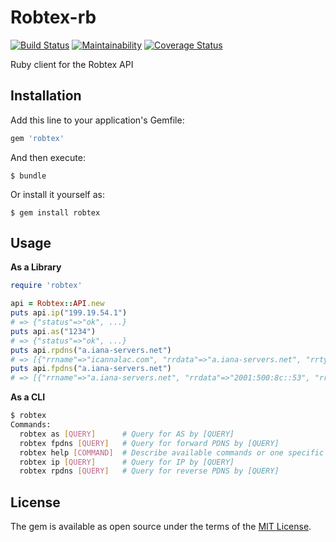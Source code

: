 # Robtex-rb

[![Build Status](https://travis-ci.org/ninoseki/robtex-rb.svg?branch=master)](https://travis-ci.org/ninoseki/robtex-rb)
[![Maintainability](https://api.codeclimate.com/v1/badges/b5bba652a09c7ef1aa57/maintainability)](https://codeclimate.com/github/ninoseki/robtex-rb/maintainability)
[![Coverage Status](https://coveralls.io/repos/github/ninoseki/robtex-rb/badge.svg?branch=master)](https://coveralls.io/github/ninoseki/robtex-rb?branch=master)

Ruby client for the Robtex API

## Installation

Add this line to your application's Gemfile:

```ruby
gem 'robtex'
```

And then execute:

    $ bundle

Or install it yourself as:

    $ gem install robtex

## Usage

**As a Library**

```rb
require 'robtex'

api = Robtex::API.new
puts api.ip("199.19.54.1")
# => {"status"=>"ok", ...}
puts api.as("1234")
# => {"status"=>"ok", ...}
puts api.rpdns("a.iana-servers.net")
# => [{"rrname"=>"icannalac.com", "rrdata"=>"a.iana-servers.net", "rrtype"=>"NS", "time_first"=>1440957502, "time_last"=>1526778684, "count"=>2}, ...]
puts api.fpdns("a.iana-servers.net")
# => [{"rrname"=>"a.iana-servers.net", "rrdata"=>"2001:500:8c::53", "rrtype"=>"AAAA", "time_first"=>1441242410, "time_last"=>1460542918, "count"=>18}, ...]
```

**As a CLI**

```sh
$ robtex
Commands:
  robtex as [QUERY]      # Query for AS by [QUERY]
  robtex fpdns [QUERY]   # Query for forward PDNS by [QUERY]
  robtex help [COMMAND]  # Describe available commands or one specific command
  robtex ip [QUERY]      # Query for IP by [QUERY]
  robtex rpdns [QUERY]   # Query for reverse PDNS by [QUERY]
```

## License

The gem is available as open source under the terms of the [MIT License](https://opensource.org/licenses/MIT).

